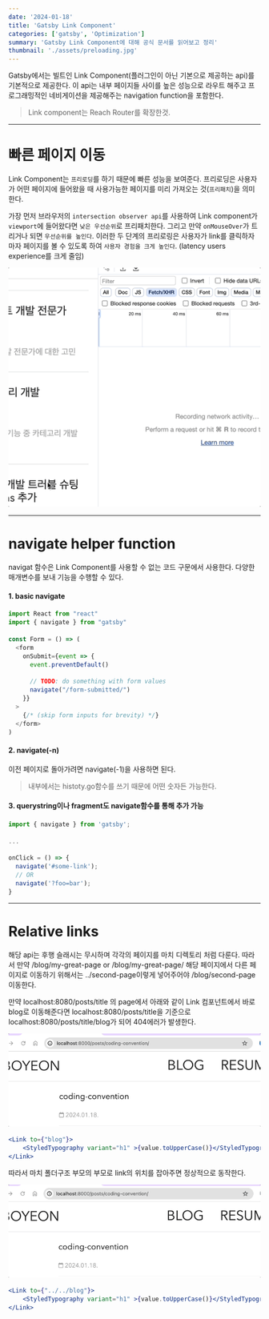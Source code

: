 ```yaml
---
date: '2024-01-18'
title: 'Gatsby Link Component'
categories: ['gatsby', 'Optimization']
summary: 'Gatsby Link Component에 대해 공식 문서를 읽어보고 정리'
thumbnail: './assets/preloading.jpg'
---
```


Gatsby에서는 빌트인 Link Component(플러그인이 아닌 기본으로 제공하는 api)를 기본적으로 제공한다. 이 api는 내부 페이지들 사이를 높은 성능으로 라우트 해주고 프로그래밍적인 네비게이션을 제공해주는 navigation function을 포함한다.

> Link component는 Reach Router를 확장한것.

---

# 빠른 페이지 이동
Link Component는 `프리로딩`를 하기 때문에 빠른 성능을 보여준다. 프리로딩은 사용자가 어떤 페이지에 들어왔을 때 사용가능한 페이지를 미리 가져오는 것(`프리패치`)을 의미한다. 

가장 먼저 브라우저의 `intersection observer api`를 사용하여 Link component가 `viewport`에 들어왔다면 `낮은 우선순위`로 프리패치한다. 그리고 만약 `onMouseOver`가 트리거나 되면 `우선순위를 높인다`. 이러한 두 단계의 프리로링은 사용자가 link를 클릭하자마자 페이지를 볼 수 있도록 하여 `사용자 경험을 크게 높인다`. (latency users experience를 크게 줄임)

![프리로딩 동작 캡쳐](./assets/preloading.gif)

---

#  navigate helper function
navigat 함수은  Link Component를 사용할 수 없는 코드 구문에서 사용한다. 다양한 매개변수를 보내 기능을 수행할 수 있다.
#### 1. basic navigate
```javascript
import React from "react"
import { navigate } from "gatsby"

const Form = () => (
  <form
    onSubmit={event => {
      event.preventDefault()

      // TODO: do something with form values
      navigate("/form-submitted/")
    }}
  >
    {/* (skip form inputs for brevity) */}
  </form>
)
```

#### 2. navigate(-n)
이전 페이지로 돌아가려면 navigate(-1)을 사용하면 된다. 
>  내부에서는 histoty.go함수를 쓰기 때문에 어떤 숫자든 가능한다.

#### 3. querystring이나 fragment도 navigate함수를 통해 추가 가능
```javascript
import { navigate } from 'gatsby';

...

onClick = () => {
  navigate('#some-link');
  // OR
  navigate('?foo=bar');
}
```

---

# Relative links
해당 api는 후행 슬래시는 무시하며 각각의 페이지를 마치 디렉토리 처럼 다룬다. 따라서 만약 /blog/my-great-page or /blog/my-great-page/ 해당 페이지에서 다른 페이지로 이동하기 위해서는 ../second-page이렇게 넣어주어야 /blog/second-page 이동한다.

만약 localhost:8080/posts/title 의 page에서 아래와 같이 Link 컴포넌트에서 바로 blog로 이동해준다면 localhost:8080/posts/title을 기준으로 localhost:8080/posts/title/blog가 되어 404에러가 발생한다.

![프리로딩 동작 캡쳐](./assets/relative-link-fail.gif)

```jsx
<Link to={"blog"}>
    <StyledTypography variant="h1" >{value.toUpperCase()}</StyledTypography>
</Link>
```

따라서 마치 폴더구조 부모의 부모로 link의 위치를 잡아주면 정상적으로 동작한다.

![프리로딩 동작 캡쳐](./assets/relative-link-success.gif)
```jsx
<Link to={"../../blog"}>
    <StyledTypography variant="h1" >{value.toUpperCase()}</StyledTypography>
</Link>
```